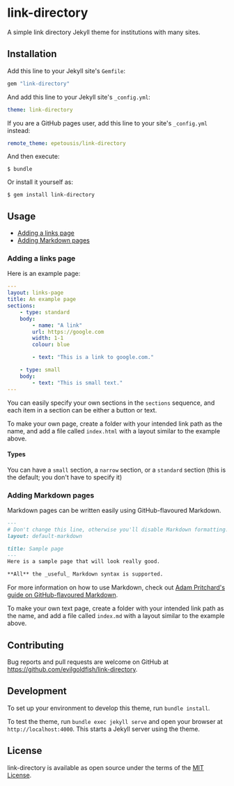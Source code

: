 # link-directory

A simple link directory Jekyll theme for institutions with many sites.

## Installation

Add this line to your Jekyll site's `Gemfile`:

```ruby
gem "link-directory"
```

And add this line to your Jekyll site's `_config.yml`:

```yaml
theme: link-directory
```

If you are a GitHub pages user, add this line to your site's `_config.yml` instead:

```yaml
remote_theme: epetousis/link-directory
```

And then execute:

    $ bundle

Or install it yourself as:

    $ gem install link-directory

## Usage

- [Adding a links page](#adding-a-links-page)
- [Adding Markdown pages](#adding-markdown-pages)

### Adding a links page

Here is an example page:

```yaml
---
layout: links-page
title: An example page
sections:
    - type: standard
    body:
        - name: "A link"
        url: https://google.com
        width: 1-1
        colour: blue

        - text: "This is a link to google.com."

    - type: small
    body:
        - text: "This is small text."
---
```

You can easily specify your own sections in the `sections` sequence, and each item in a section can be either a button or text.

To make your own page, create a folder with your intended link path as the name, and add a file called `index.html` with a layout similar to the example above.

#### Types

You can have a `small` section, a `narrow` section, or a `standard` section (this is the default; you don't have to specify it)

### Adding Markdown pages

Markdown pages can be written easily using GitHub-flavoured Markdown.

```markdown
---
# Don't change this line, otherwise you'll disable Markdown formatting.
layout: default-markdown

title: Sample page
---
Here is a sample page that will look really good.

**All** the _useful_ Markdown syntax is supported.
```

For more information on how to use Markdown, check out [Adam Pritchard's guide on GitHub-flavoured Markdown](https://github.com/adam-p/markdown-here/wiki/Markdown-Cheatsheet).

To make your own text page, create a folder with your intended link path as the name, and add a file called `index.md` with a layout similar to the example above.

## Contributing

Bug reports and pull requests are welcome on GitHub at https://github.com/evilgoldfish/link-directory.

## Development

To set up your environment to develop this theme, run `bundle install`.

To test the theme, run `bundle exec jekyll serve` and open your browser at `http://localhost:4000`. This starts a Jekyll server using the theme.

## License

link-directory is available as open source under the terms of the [MIT License](https://opensource.org/licenses/MIT).

